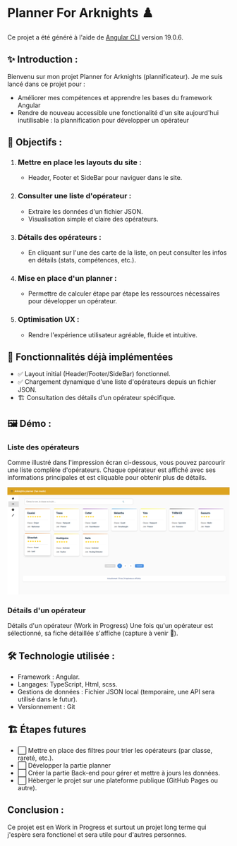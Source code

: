 # Planner For Arknights ♟️

Ce projet a été généré à l'aide de [Angular CLI](https://github.com/angular/angular-cli) version 19.0.6.

## ✨ Introduction : 

Bienvenu sur mon projet Planner for Arknights (plannificateur). 
Je me suis lancé dans ce projet pour :
  - Améliorer mes compétences et apprendre les bases du framework Angular
  - Rendre de nouveau accessible une fonctionalité d'un site aujourd'hui inutilisable : la plannification pour développer un opérateur


## 🎯 Objectifs : 

 1. ### Mettre en place les layouts du site : 
    - Header, Footer et SideBar pour naviguer dans le site.
 2. ### Consulter une liste d'opérateur :
    - Extraire les données d'un fichier JSON.
    - Visualisation simple et claire des opérateurs.
 3. ### Détails des opérateurs : 
    - En cliquant sur l'une des carte de la liste, on peut consulter les infos en détails (stats, compétences, etc.).
 4. ### Mise en place d'un planner :
    - Permettre de calculer étape par étape les ressources nécessaires pour développer un opérateur.
 5. ### Optimisation UX :
    - Rendre l'expérience utilisateur agréable, fluide et intuitive.
 

## 🚀 Fonctionnalités déjà implémentées
- ✅ Layout initial (Header/Footer/SideBar) fonctionnel.
- ✅ Chargement dynamique d'une liste d'opérateurs depuis un fichier JSON.
- 🏗️ Consultation des détails d'un opérateur spécifique.

## 🖼️ Démo :

### Liste des opérateurs

Comme illustré dans l'impression écran ci-dessous, vous pouvez parcourir une liste complète d'opérateurs. Chaque opérateur est affiché avec ses informations principales et est cliquable pour obtenir plus de détails.

![Liste d'opérateur](./public/assets/sp-list-operator.png)

### Détails d'un opérateur
Détails d'un opérateur (Work in Progress)
Une fois qu'un opérateur est sélectionné, sa fiche détaillée s'affiche (capture à venir 🚧).


## 🛠️ Technologie utilisée : 

- Framework : Angular.
- Langages: TypeScript, Html, scss.
- Gestions de données : Fichier JSON local (temporaire, une API sera utilisé dans le futur).
- Versionnement : Git

## 🏗️  Étapes futures

- ⬜ Mettre en place des filtres pour trier les opérateurs (par classe, rareté, etc.).
- ⬜ Développer la partie planner
- ⬜ Créer la partie Back-end pour gérer et mettre à jours les données.
- ⬜ Héberger le projet sur une plateforme publique (GitHub Pages ou autre).

## Conclusion : 

Ce projet est en Work in Progress et surtout un projet long terme qui j'espère sera fonctionel et sera utile pour d'autres personnes. 
